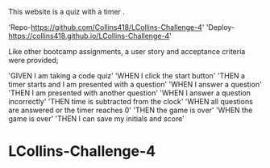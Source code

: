 This website is a quiz with a timer .

'Repo-https://github.com/Collins418/LCollins-Challenge-4'
'Deploy-https://collins418.github.io/LCollins-Challenge-4'


Like other bootcamp assignments, a user story and acceptance criteria were provided;

'GIVEN I am taking a code quiz'
'WHEN I click the start button'
'THEN a timer starts and I am presented with a question'
'WHEN I answer a question'
'THEN I am presented with another question'
'WHEN I answer a question incorrectly'
'THEN time is subtracted from the clock'
'WHEN all questions are answered or the timer reaches 0'
'THEN the game is over'
'WHEN the game is over'
'THEN I can save my initials and score'
# LCollins-Challenge-4
